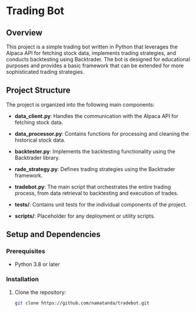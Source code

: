 # Trading Bot 

## Overview

This project is a simple trading bot written in Python that leverages the Alpaca API for fetching stock data, implements trading strategies, and conducts backtesting using Backtrader. The bot is designed for educational purposes and provides a basic framework that can be extended for more sophisticated trading strategies.

## Project Structure

The project is organized into the following main components:

- **data_client.py**: Handles the communication with the Alpaca API for fetching stock data.

- **data_processor.py**: Contains functions for processing and cleaning the historical stock data.

- **backtester.py**: Implements the backtesting functionality using the Backtrader library.

- **rade_strategy.py**: Defines trading strategies using the Backtrader framework.

- **tradebot.py**: The main script that orchestrates the entire trading process, from data retrieval to backtesting and execution of trades.

- **tests/**: Contains unit tests for the individual components of the project.

- **scripts/**: Placeholder for any deployment or utility scripts.

## Setup and Dependencies

### Prerequisites

- Python 3.8 or later

### Installation

1. Clone the repository:

   ```bash
   git clone https://github.com/namatanda/tradebot.git
